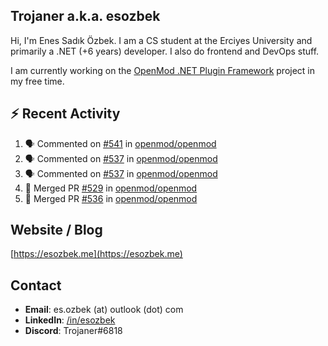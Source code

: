 ##  Trojaner a.k.a. esozbek
Hi, I'm Enes Sadık Özbek. I am a CS student at the Erciyes University and primarily a .NET (+6 years) developer. I also do frontend and DevOps stuff.

I am currently working on the [OpenMod .NET Plugin Framework](https://github.com/openmod/openmod) project in my free time. 

## :zap: Recent Activity

<!--START_SECTION:activity-->
1. 🗣 Commented on [#541](https://github.com/openmod/openmod/issues/541) in [openmod/openmod](https://github.com/openmod/openmod)
2. 🗣 Commented on [#537](https://github.com/openmod/openmod/issues/537) in [openmod/openmod](https://github.com/openmod/openmod)
3. 🗣 Commented on [#537](https://github.com/openmod/openmod/issues/537) in [openmod/openmod](https://github.com/openmod/openmod)
4. 🎉 Merged PR [#529](https://github.com/openmod/openmod/pull/529) in [openmod/openmod](https://github.com/openmod/openmod)
5. 🎉 Merged PR [#536](https://github.com/openmod/openmod/pull/536) in [openmod/openmod](https://github.com/openmod/openmod)
<!--END_SECTION:activity-->

## Website / Blog
[https://esozbek.me](https://esozbek.me)

## Contact
- **Email**: es.ozbek (at) outlook (dot) com
- **LinkedIn**: [/in/esozbek](https://linkedin.com/in/esozbek)
- **Discord**: Trojaner#6818
